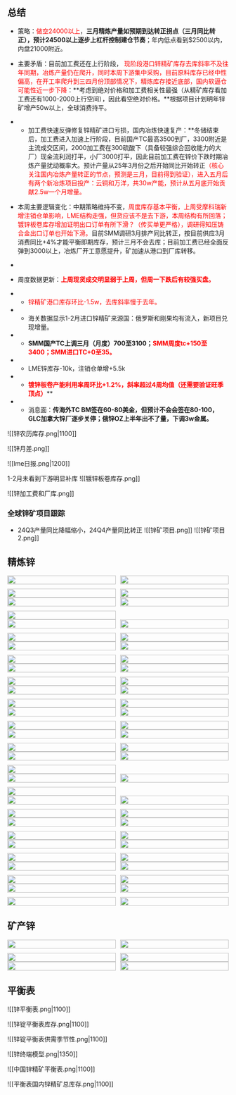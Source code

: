 ## 总结

- 策略：<font color = red>做空24000以上</font>，**三月精炼产量如预期到达转正拐点（三月同比转正），预计24500以上逐步上杠杆控制建仓节奏</font>**；年内低点看到$2500以内，内盘21000附近。
- 主要矛盾：目前加工费还在上行阶段， <font color = red>现阶段港口锌精矿库存去库斜率不及往年同期，冶炼产量仍在爬升，同时本周下游集中采购，目前原料库存已经中性偏高，在开工率爬升到三四月份顶部情况下，精炼库存接近底部，国内软逼仓可能性近一步下降</font>：**考虑到绝对价格和加工费相关性最强（从精矿库存看加工费还有1000-2000上行空间），因此看空绝对价格。**根据项目计划明年锌矿增产50w以上，全球消费持平。

- - 加工费快速反弹修复锌精矿进口亏损，国内冶炼快速复产：**冬储结束后，加工费进入加速上行阶段，目前国产TC最高3500到厂，3300附近是主流成交区间，2000加工费在300硫酸下（具备较强综合回收能力的大厂）现金流利润打平，小厂3000打平，因此目前加工费在锌价下跌时期冶炼产量扰动概率大。预计产量从25年3月份之后开始同比开始转正<font color = red>（核心关注国内冶炼产量转正的节点，预测是三月，目前得到验证），进入五月后有两个新冶炼项目投产：云铜和万洋，共30w产能，预计从五月底开始贡献2.5w一个月增量。</font>


- 本周主要逻辑变化：中期策略维持不变，<font color = red>周度库存基本平衡，上周受摩科瑞新增注销仓单影响，LME结构走强，但货应该不是去下游，本周结构有所回落；镀锌板卷库存增加证明出口订单有所下滑？（传买单更严格），调研得知压铸合金出口订单也开始下滑。</font>目前SMM调研3月排产同比转正，按目前供应3月消费同比+4%才能平衡即期库存，预计三月不会去库；目前加工费已经全面反弹到3000以上，冶炼厂开工意愿提升，矿加速从港口到厂库转移。
- 
- 周度数据更新：<font color = red>**上周现货成交明显弱于上周，但周一下跌后有较强买盘。**</font>
- - <font color = red>锌精矿港口库存环比-1.5w，去库斜率慢于去年。</font>
- - 海关数据显示1-2月进口锌精矿来源国：俄罗斯和刚果均有流入，新项目兑现增量。
- - **SMM国产TC上调三月（月度）700至3100；<font color = red>SMM周度tc+150至3400；SMM进口TC+0至35。**</font>
- - LME锌库存-10k，注销仓单增+5.5k
- - <font color = red>**镀锌板卷产能利用率周环比+1.2%，斜率超过4周均值（还需要验证旺季顶点）**</font>**

- - 消息面：**传海外TC BM签在60-80美金，但预计不会会签在80-100，GLC加拿大锌厂逐步关停；俄锌OZ上半年出不了量，下调3w金属。**


![[锌农历库存.png|1100]]

<div STYLE="page-break-after: always;"></div>

![[锌月差.png]]

<div STYLE="page-break-after: always;"></div>

![[lme日报.png|1200]]
<div STYLE="page-break-after: always;"></div>

1-2月未看到下游明显补库
![[镀锌板卷库存.png]]

![[锌加工费和厂库.png]]








### 全球锌矿项目跟踪
- 24Q3产量同比降幅缩小，24Q4产量同比转正
![[锌矿项目.png]]
![[锌矿项目2.png]]

<div STYLE="page-break-after: always;"></div>

## 精炼锌

<div style="display: grid; grid-template-columns: repeat(2, 1fr); gap: 10px; page-break-after: always;">
  <img src="SMM七地锌锭周度库存.png" style="width: 100%;"/>
  <img src="SMM上海、广东、天津三地锌锭周度库存.png" style="width: 100%;"/>
  <img src="锌矿出港：港口汇总.png" style="width: 100%;"/>
  <img src="Mysteel锌精矿：港口库存：中国.png" style="width: 100%;"/>
</div>

<div style="display: grid; grid-template-columns: repeat(2, 1fr); gap: 10px; page-break-after: always;">
  <img src="LME锌0-3.png" style="width: 100%;"/>
  <img src="lme锌库存.png" style="width: 100%;"/>
  <img src="LME锌注销仓单.png" style="width: 100%;"/>  
</div>

<div style="display: grid; grid-template-columns: repeat(2, 1fr); gap: 10px; page-break-after: always;">
  <img src="镀锌板卷：钢铁企业：产量：中国：周.png" style="width: 100%;"/>
  <img src="镀锌板卷：钢铁企业：产能利用率：周.png" style="width: 100%;"/>
  <img src="镀锌板卷：钢铁企业：开工率：周.png" style="width: 100%;"/>  
  <img src="镀锌板卷：库存：中国：周.png" style="width: 100%;"/>
</div>

<div style="display: grid; grid-template-columns: repeat(2, 1fr); gap: 10px; page-break-after: always;">
  <img src="SMM压铸周度产量.png" style="width: 100%;"/>
  <img src="SMM压铸周度原料库存.png" style="width: 100%;"/>
  <img src="SMM压铸周度成品库存.png" style="width: 100%;"/>  
  <img src="SMM 氧化锌周度产量.png" style="width: 100%;"/>  
</div>

<div style="display: grid; grid-template-columns: repeat(2, 1fr); gap: 10px; page-break-after: always;">
  <img src="精炼锌进口盈亏.png" style="width: 100%;"/>
  <img src="锌沪伦比值.png" style="width: 100%;"/>
  <img src="锌精矿日度进口盈亏.png" style="width: 100%;"/>  
  <img src="SMM进口锌溢价：提单.png" style="width: 100%;"/>
</div>

<div style="display: grid; grid-template-columns: repeat(2, 1fr); gap: 10px; page-break-after: always;">
  <img src="上海锌锭现货10：15升贴水.png" style="width: 100%;"/>
  <img src="SMM天津锌锭10：15升贴水.png" style="width: 100%;"/>
  <img src="广东锌锭现货10：15升贴水.png" style="width: 100%;"/>  
  <img src="SMM锌锭溢价：宁波.png" style="width: 100%;"/>
</div>


<div style="display: grid; grid-template-columns: repeat(2, 1fr); gap: 10px; page-break-after: always;">
  <img src="SMM广东地区锌锭入库.png" style="width: 100%;"/>
  <img src="SMM广东地区锌锭出库.png" style="width: 100%;"/>
  <img src="SMM上海进口锌入库.png" style="width: 100%;"/>  
  <img src="SMM上海进口锌出库.png" style="width: 100%;"/>
</div>

<div style="display: grid; grid-template-columns: repeat(2, 1fr); gap: 10px; page-break-after: always;">
  <img src="SMM 镀锌周度开工率.png" style="width: 100%;"/>
  <img src="镀锌新样本开工率.png" style="width: 100%;"/>
  <img src="SMM 镀锌周度产量.png" style="width: 100%;"/>  
  <img src="镀锌_新样本原料库存.png" style="width: 100%;"/>
</div>

<div style="display: grid; grid-template-columns: repeat(2, 1fr); gap: 10px; page-break-after: always;">
  <img src="镀锌板卷：库存：中国：周.png" style="width: 100%;"/>
  <img src="镀锌板卷：钢铁企业：厂内库存：周.png" style="width: 100%;"/>
  <img src="镀锌管利润.png" style="width: 100%;"/>  
</div>



<div style="display: grid; grid-template-columns: repeat(2, 1fr); gap: 10px; page-break-after: always;">
  <img src="彩涂板卷：钢铁企业：产量：中国：周.png" style="width: 100%;"/>
  <img src="彩涂板卷：钢铁企业：产能利用率：中国：周.png" style="width: 100%;"/>
  <img src="彩涂板卷：钢铁企业：开工率：中国：周.png" style="width: 100%;"/>  
</div>

<div style="display: grid; grid-template-columns: repeat(2, 1fr); gap: 10px; page-break-after: always;">
  <img src="SMM镀锌板月度开工率.png" style="width: 100%;"/>
  <img src="SMM镀锌板月度开工率：预测值.png" style="width: 100%;"/>
  <img src="SMM镀锌板月度成品库存.png" style="width: 100%;"/>  
  <img src="镀锌板带：出口数量合计：月.png" style="width: 100%;"/>  
</div>

<div style="display: grid; grid-template-columns: repeat(2, 1fr); gap: 10px; page-break-after: always;">
  <img src="SMM镀锌板月度开工率.png" style="width: 100%;"/>
  <img src="SMM镀锌板月度开工率：预测值.png" style="width: 100%;"/>
  <img src="SMM镀锌板月度成品库存.png" style="width: 100%;"/>  
  <img src="镀锌板带：出口数量合计：月.png" style="width: 100%;"/>  
</div>


<div style="display: grid; grid-template-columns: repeat(2, 1fr); gap: 10px; page-break-after: always;">
  <img src="SMM锌锭月度产量.png" style="width: 100%;"/>
  <img src="SMM精炼锌月度总开工率.png" style="width: 100%;"/>
  <img src="冶炼厂热镀锌合金月度产量.png" style="width: 100%;"/>  
  <img src="冶炼厂压铸锌合金月度产量.png" style="width: 100%;"/>  
</div>


<div style="display: grid; grid-template-columns: repeat(2, 1fr); gap: 10px; page-break-after: always;">
  <img src="精炼锌企业生产利润.png" style="width: 100%;"/>
  <img src="锌精矿综合周度加工费：价格分享后.png" style="width: 100%;"/>
  <img src="SMM精炼锌冶炼厂月度原料库存金属量.png" style="width: 100%;"/>  
  <img src="SMM精炼锌冶炼厂月度成品库存.png" style="width: 100%;"/>  
</div>

<div style="display: grid; grid-template-columns: repeat(2, 1fr); gap: 10px; page-break-after: always;">
  <img src="中国精炼锌月度进口量.png" style="width: 100%;"/>
  <img src="中国精炼锌月度出口量.png" style="width: 100%;"/>
  <img src="SMM精炼锌冶炼厂月度原料库存金属量.png" style="width: 100%;"/>  
  <img src="SMM精炼锌冶炼厂月度成品库存.png" style="width: 100%;"/>  
</div>

## 矿产锌

<div style="display: grid; grid-template-columns: repeat(2, 1fr); gap: 10px; page-break-after: always;">
  <img src="Zn50国产TC：周：平均价.png" style="width: 100%;"/>
  <img src="Zn50进口TC：周：平均价.png" style="width: 100%;"/>
  <img src="锌精矿企业生产利润.png" style="width: 100%;"/>  
  <img src="SMM精炼锌冶炼厂月度原料库存金属量.png" style="width: 100%;"/>  
</div>

<div style="display: grid; grid-template-columns: repeat(2, 1fr); gap: 10px; page-break-after: always;">
  <img src="SMM锌精矿新样本产量.png" style="width: 100%;"/>
  <img src="SMM锌精矿老样本月度全国开工率.png" style="width: 100%;"/>
</div>


## 平衡表

![[锌平衡表.png|1100]]

<div STYLE="page-break-after: always;"></div>


![[锌锭平衡表库存.png|1100]]

<div STYLE="page-break-after: always;"></div>


![[锌锭平衡表供需季节性.png|1100]]

<div STYLE="page-break-after: always;"></div>

![[锌终端模型.png|1350]]

<div STYLE="page-break-after: always;"></div>

![[中国锌精矿平衡表.png|1100]]

<div STYLE="page-break-after: always;"></div>

![[平衡表国内锌精矿总库存.png|1100]]

<div STYLE="page-break-after: always;"></div>

